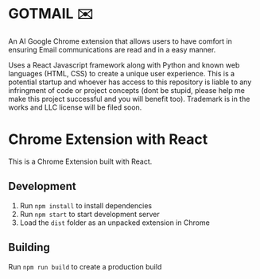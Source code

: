 # GOTMAIL ✉️
An AI Google Chrome extension that allows users to have comfort in ensuring Email communications are read and in a easy manner.

Uses a React Javascript framework along with Python and known web languages (HTML, CSS) to create a unique user experience. This is a potential startup and whoever has access to this repository is liable to any infringment of code or project concepts (dont be stupid, please help me make this project successful and you will benefit too). Trademark is in the works and LLC license will be filed soon.

# Chrome Extension with React

This is a Chrome Extension built with React.

## Development
1. Run `npm install` to install dependencies
2. Run `npm start` to start development server
3. Load the `dist` folder as an unpacked extension in Chrome

## Building
Run `npm run build` to create a production build
